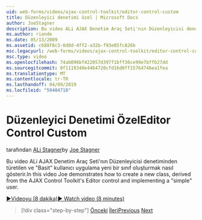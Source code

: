 ```yaml
---
uid: web-forms/videos/ajax-control-toolkit/editor-control-custom
title: Düzenleyici denetimi özel | Microsoft Docs
author: JoeStagner
description: Bu video ALi AJAX Denetim Araç Seti'nın Düzenleyicisi denetiminden türetilen ve "Basit" kullanıcı uygulama yeni bir sınıf oluşturmak nasıl gösterir.
ms.author: riande
ms.date: 05/13/2009
ms.assetid: c688f8c3-0d0d-4ff2-a32b-f93e05fc826b
msc.legacyurl: /web-forms/videos/ajax-control-toolkit/editor-control-custom
msc.type: video
ms.openlocfilehash: 74ab096bf422057d397f1bff36ce99e7bffb27dd
ms.sourcegitcommit: 0f1119340e4464720cfd16d0ff15764746ea1fea
ms.translationtype: MT
ms.contentlocale: tr-TR
ms.lasthandoff: 04/09/2019
ms.locfileid: "59404718"
---
```

# <a name="editor-control-custom"></a><span data-ttu-id="3ee32-103">Düzenleyici Denetimi Özel</span><span class="sxs-lookup"><span data-stu-id="3ee32-103">Editor Control Custom</span></span>

<span data-ttu-id="3ee32-104">tarafından [ALi Stagner](https://github.com/JoeStagner)</span><span class="sxs-lookup"><span data-stu-id="3ee32-104">by [Joe Stagner](https://github.com/JoeStagner)</span></span>

<span data-ttu-id="3ee32-105">Bu video ALi AJAX Denetim Araç Seti'nın Düzenleyicisi denetiminden türetilen ve "Basit" kullanıcı uygulama yeni bir sınıf oluşturmak nasıl gösterir.</span><span class="sxs-lookup"><span data-stu-id="3ee32-105">In this video Joe demonstrates how to create a new class, derived from the AJAX Control Toolkit's Editor control and implementing a "simple" user.</span></span>

[<span data-ttu-id="3ee32-106">&#9654;Videoyu (8 dakika)</span><span class="sxs-lookup"><span data-stu-id="3ee32-106">&#9654; Watch video (8 minutes)</span></span>](https://channel9.msdn.com/Blogs/ASP-NET-Site-Videos/editor-control-custom)

> [!div class="step-by-step"]
> <span data-ttu-id="3ee32-107">[Önceki](editor-control.md)
> [İleri](create-a-new-custom-extender.md)</span><span class="sxs-lookup"><span data-stu-id="3ee32-107">[Previous](editor-control.md)
[Next](create-a-new-custom-extender.md)</span></span>
